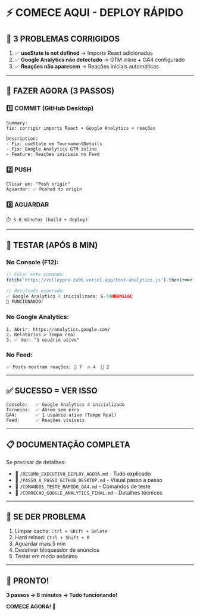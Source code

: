 # ⚡ COMECE AQUI - DEPLOY RÁPIDO

## 🎯 3 PROBLEMAS CORRIGIDOS

1. ✅ **useState is not defined** → Imports React adicionados
2. ✅ **Google Analytics não detectado** → GTM inline + GA4 configurado
3. ✅ **Reações não aparecem** → Reações iniciais automáticas

---

## 🚀 FAZER AGORA (3 PASSOS)

### **1️⃣ COMMIT (GitHub Desktop)**

```
Summary:
fix: corrigir imports React + Google Analytics + reações

Description:
- Fix: useState em TournamentDetails
- Fix: Google Analytics GTM inline
- Feature: Reações iniciais no Feed
```

### **2️⃣ PUSH**

```
Clicar em: "Push origin"
Aguardar: ✅ Pushed to origin
```

### **3️⃣ AGUARDAR**

```
⏱️ 5-8 minutos (build + deploy)
```

---

## 🧪 TESTAR (APÓS 8 MIN)

### **No Console (F12):**

```javascript
// Colar este comando:
fetch('https://volleypro-zw96.vercel.app/test-analytics.js').then(r=>r.text()).then(eval)

// Resultado esperado:
✅ Google Analytics 4 inicializado: G-34HHBM1L6C
🎉 FUNCIONANDO!
```

### **No Google Analytics:**

```
1. Abrir: https://analytics.google.com/
2. Relatórios > Tempo real
3. ✅ Ver: "1 usuário ativo"
```

### **No Feed:**

```
✅ Posts mostram reações: 🏐 7  🔥 4  💪 2
```

---

## ✅ SUCESSO = VER ISSO

```
Console:   ✅ Google Analytics 4 inicializado
Torneios:  ✅ Abrem sem erro
GA4:       ✅ 1 usuário ativo (Tempo Real)
Feed:      ✅ Reações visíveis
```

---

## 📋 DOCUMENTAÇÃO COMPLETA

Se precisar de detalhes:

- 📖 `/RESUMO_EXECUTIVO_DEPLOY_AGORA.md` - Tudo explicado
- 📱 `/PASSO_A_PASSO_GITHUB_DESKTOP.md` - Visual passo a passo
- 🧪 `/COMANDOS_TESTE_RAPIDO_GA4.md` - Comandos de teste
- 🔧 `/CORRECAO_GOOGLE_ANALYTICS_FINAL.md` - Detalhes técnicos

---

## 🚨 SE DER PROBLEMA

1. Limpar cache: `Ctrl + Shift + Delete`
2. Hard reload: `Ctrl + Shift + R`
3. Aguardar mais 5 min
4. Desativar bloqueador de anúncios
5. Testar em modo anônimo

---

## 🎉 PRONTO!

**3 passos → 8 minutos → Tudo funcionando!**

**COMECE AGORA! 🚀**
